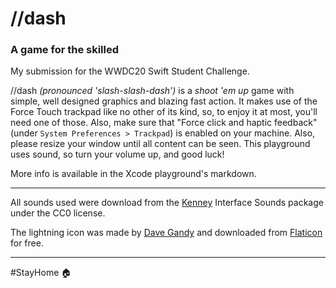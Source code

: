# //dash
### A game for the skilled

My submission for the WWDC20 Swift Student Challenge.

//dash _(pronounced 'slash-slash-dash')_ is a _shoot 'em up_ game with simple, well designed graphics and blazing fast action. It makes use of the Force Touch trackpad like no other of its kind, so, to enjoy it at most, you'll need one of those. Also, make sure that "Force click and haptic feedback" (under `System Preferences > Trackpad`) is enabled on your machine. Also, please resize your window until all content can be seen. This playground uses sound, so turn your volume up, and good luck!

More info is available in the Xcode playground's markdown.

***

All sounds used were download from the [Kenney](https://www.kenney.nl) Interface Sounds package under the CC0 license.

The lightning icon was made by [Dave Gandy](https://www.flaticon.com/authors/dave-gandy) and downloaded from [Flaticon](https://www.flaticon.com/) for free.

***

#StayHome 🏠
